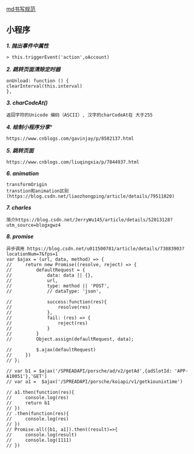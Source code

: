 


[md书写规范](https://www.jianshu.com/p/191d1e21f7ed)

## 小程序

***1. 抛出事件中属性***
```
> this.triggerEvent('action',oAccount)

```

***2. 跳转页面清除定时器***
````
onUnload: function () {
clearInterval(this.interval)
},
````

***3. charCodeAt()***
````
返回字符的Unicode 编码（ASCII）, 汉字的charCodeAt在 大于255
````

***4. 绘制小程序分享****
`````
https://www.cnblogs.com/gavinjay/p/8582137.html
`````
***5. 跳转页面***
`````
https://www.cnblogs.com/liuqingxia/p/7844937.html
`````
***6. animation***
````
transformOrigin
transtion和animation区别(https://blog.csdn.net/liaozhongping/article/details/79511820)
````

***7. charles***
```
简介https://blog.csdn.net/JerryWu145/article/details/52013128?utm_source=blogxgwz4
```

***8. promise***
```
异步调用 https://blog.csdn.net/u011500781/article/details/73883903?locationNum=7&fps=1
var $ajax = (url, data, method) => {
//     return new Promise((resolve, reject) => {
//         defaultRequest = {
//             data: data || {},
//             url,
//             type: method || 'POST',
//             // dataType: 'json',
            
//             success:function(res){
//                 resolve(res)
//             },
//             fail: (res) => {
//                 reject(res)
//             }
//         }
//         Object.assign(defaultRequest, data);
        
//         $.ajax(defaultRequest)
//     })
// };

// var b1 = $ajax('/SPREADAPI/porsche/ad/v2/getAd',{adSlotId: 'APP-A10051'},'GET')
// var a1 =  $ajax('/SPREADAPI/porsche/koiapi/v1/getkiounixtime')

// a1.then(function(res){
//     console.log(res)
//     return b1
// })
// .then(function(res){
//     console.log(res)
// })
// Promise.all([b1, a1]).then((result)=>{
//     console.log(result)
//     console.log(1111)
// })
```
